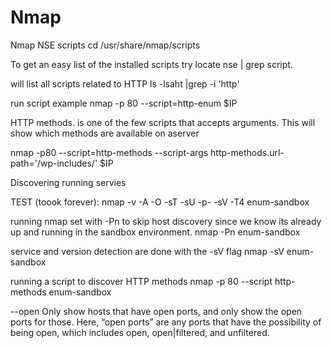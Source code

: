 # Nmap

Nmap NSE scripts
cd /usr/share/nmap/scripts

To get an easy list of the installed scripts try locate nse | grep script. 


will list all scripts related to HTTP
ls -lsaht |grep -i 'http'

run script example
nmap -p 80 --script=http-enum $IP

HTTP methods. is one of the few scripts that accepts arguments. This will show which methods are available on aserver

nmap -p80 --script=http-methods --script-args http-methods.url-path='/wp-includes/' $IP


Discovering running servies

TEST (toook forever): nmap -v -A -O -sT -sU -p- -sV -T4 enum-sandbox

running nmap set with -Pn to skip host discovery since we know its already up and running in the sandbox environment. 
nmap -Pn enum-sandbox

service and version detection are done with the -sV flag
nmap -sV enum-sandbox


running a script to discover HTTP methods
nmap -p 80 --script http-methods enum-sandbox



--open
Only show hosts that have open ports, and only show the open ports for those. Here, “open ports” are any ports that have the possibility of being open, which includes open, open|filtered, and unfiltered.
